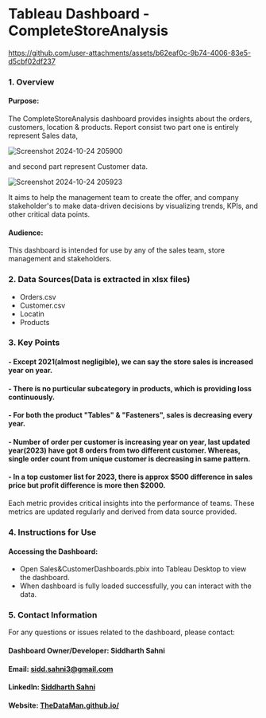 # Tableau Dashboard - CompleteStoreAnalysis

https://github.com/user-attachments/assets/b62eaf0c-9b74-4006-83e5-d5cbf02df237

### 1. Overview
#### Purpose:
The CompleteStoreAnalysis dashboard provides insights about the orders, customers, location & products. 
Report consist two part one is entirely represent Sales data,

![Screenshot 2024-10-24 205900](https://github.com/user-attachments/assets/7371800d-34d5-431b-a418-61a0da2257b1)

and second part represent Customer data.

![Screenshot 2024-10-24 205923](https://github.com/user-attachments/assets/778f2512-0524-4e4c-b408-830934a84661)

It aims to help the management team to create the offer, and company stakeholder's to make data-driven decisions by visualizing trends, KPIs, and other critical data points.

#### Audience:
This dashboard is intended for use by any of the sales team, store management and stakeholders.

### 2. Data Sources(Data is extracted in xlsx files)
- Orders.csv
- Customer.csv
- Locatin
- Products

### 3. Key Points
#### - Except 2021(almost negligible), we can say the store sales is increased year on year.
#### - There is no purticular subcategory in products, which is providing loss continuously. 
#### - For both the product "Tables" & "Fasteners", sales is decreasing every year.
#### - Number of order per customer is increasing year on year, last updated year(2023) have got 8 orders from two different customer. Whereas, single order count from unique customer is decreasing in same pattern.
#### - In a top customer list for 2023, there is approx $500 difference in sales price but profit difference is more then $2000.

Each metric provides critical insights into the performance of teams. These metrics are updated regularly and derived from data source provided.

### 4. Instructions for Use
#### Accessing the Dashboard:
- Open Sales&CustomerDashboards.pbix into Tableau Desktop to view the dashboard.
- When dashboard is fully loaded successfully, you can interact with the data.

### 5. Contact Information
For any questions or issues related to the dashboard, please contact:

#### Dashboard Owner/Developer: Siddharth Sahni
#### Email: sidd.sahni3@gmail.com
#### LinkedIn: [Siddharth Sahni](https://www.linkedin.com/in/er-siddharth-sahni-36b227103/)
#### Website: [TheDataMan.github.io/](https://siddharth3.github.io/TheDataMan.github.io/)
